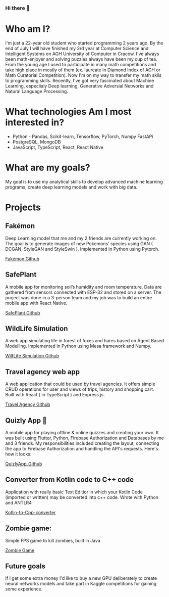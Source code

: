 ### Hi there 👋

<!--
**KacperST/KacperST** is a ✨ _special_ ✨ repository because its `README.md` (this file) appears on your GitHub profile.

Here are some ideas to get you started:

- 🔭 I’m currently working on ...
- 🌱 I’m currently learning ...
- 👯 I’m looking to collaborate on ...
- 🤔 I’m looking for help with ...
- 💬 Ask me about ...
- 📫 How to reach me: ...
- 😄 Pronouns: ...
- ⚡ Fun fact: ...
-->

# Who am I?

I'm just a 22-year old student who started programming 2 years ago. By the end of July I will have finished my 3rd year at Computer Science and Intelligent Systems on AGH University of Computer in Cracow. I've always been math-enjoyer and solving puzzles always have been my cup  of tea. From the young age I used to participate in many math competitions and take high place in mostly of them (ex. laureate in Diamond Index of AGH or Math Curatorial Competition). Now I'm on my way to transfer my math sklls to programming skills. Recently, I've got very fascinated about Machine Learning, especiialy Deep learning, Generative Adversial Networks and Natural Language Processing.

# What technologies Am I most interested in?
* Python - Pandas, Scikit-learn, Tensorflow, PyTorch, Numpy FastAPi
* PostgreSQL, MongoDB
* JavaScript, TypeScript, React, React Native

# What are my goals?
My goal is to use my analytical skills to develop advanced machine learning programs, create deep learning models and work with big data.

# Projects

## Fakémon
Deep Learning model that me and my 2 friends are currently
working on. The goal is to generate images of new Pokemons’ species
using GAN ( DCGAN, StyleGAN and StyleSwin ).
Implemented in Python using Pytorch.

[Fakémon Github](https://github.com/KacperST/Fakemon)

## SafePlant
A mobile app for monitoring soil’s humidity and room temperature.
Data are gathered from sensors connected with ESP-32 and stored on
a server. The project was done in a 3-person team and my job was to
build an entire mobile app with React Native.

[SafePlant Github](https://github.com/michalszc/SafePlant)

## WildLife Simulation

A web app simulating life in forest of foxes and hares based on
Agent Based Modelling. Implemented in Python using Mesa
framework and Numpy.

[WilfLife Simulation Github](https://github.com/Tosiekdev/WildlifeSimulation)

## Travel agency web app
A web application that could be used by travel agencies. 
It offers simple CRUD operations for user and views of trips, history and shopping cart. 
Built with React ( in TypeScript ) and Express.js. 

[Travel Agency Github](https://github.com/KacperST/Biuro-Turystyczne)

## Quizly App 📱

A mobile app for playing offline & online quizzes and creating your own. It was  built using Flutter, Python, Firebase Authorization and Databases by me and 3 friends. My responsibilities included creating the layout, connecting the app to Firebase Authorization and handling the API's requests.
Here's how it looks:

[QuizlyApp_Github](https://github.com/QuizlyTeam/quizly_app)

## Converter from Kotlin code to C++ code
Application with really basic Text Editior in which your Kotlin Code (imported or written) may be converted into c++ code. Wrote with Python and ANTLR4

[Kotlin-to-Cpp-converter](https://github.com/KacperST/Kotlin-to-Cpp-Converter)

## Zombie game:

Simple FPS game to kill zombies, built in Java

[Zombie Game](https://github.com/KacperST/ZombieGame)


## Future goals 
If I get some extra money I'd like to buy a new GPU deliberately to create neural networks models and take part in Kaggle competitions for gaining some experience.

